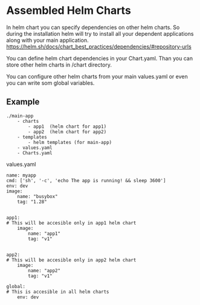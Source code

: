 # Assembled Helm Charts

In helm chart you can specify dependencies on other helm charts. So during the installation helm will try to install all your dependent applications along with your main application.
https://helm.sh/docs/chart_best_practices/dependencies/#repository-urls

You can define helm chart dependencies in your Chart.yaml. Than you can store other helm charts in <your-helm-chart>/chart directory.

You can configure other helm charts from your main values.yaml or even you can write som global variables.

## Example

```
./main-app
    - charts
        - app1  (helm chart for app1)
        - app2  (helm chart for app2)
    - templates
        - helm templates (for main-app)
    - values.yaml
    - Charts.yaml
```

values.yaml

```
name: myapp
cmd: ['sh', '-c', 'echo The app is running! && sleep 3600']
env: dev
image:
    name: "busybox"
    tag: "1.28"


app1:
# This will be accesible only in app1 helm chart
    image:
        name: "app1"
        tag: "v1"


app2:
# This will be accesible only in app2 helm chart
    image:
        name: "app2"
        tag: "v1"

global:
# This is accesible in all helm charts
    env: dev

```
